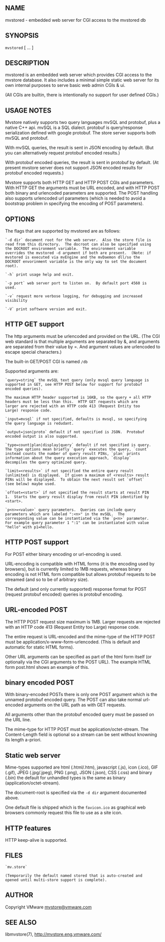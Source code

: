 ## NAME

mvstored - embedded web server for CGI access to the mvstored db

## SYNOPSIS

`mvstored` [ <options>... ]

## DESCRIPTION

mvstored is an embedded web server which provides CGI access to the
mvstore database.  It also includes a minimal simple static web server
for its own internal purposes to serve basic web admin CGIs & ui.

(All CGIs are builtin, there is intentionally no support for user defined
CGIs.)

## USAGE NOTES

Mvstore natively supports two query languages mvSQL and protobuf, plus a
native C++ api.  mvSQL is a SQL dialect.  protobuf is query/response
serialization defined with google protobuf.  The store server supports both
mvSQL and protobuf.

With mvSQL queries, the result is sent in JSON encoding by default.  (But
you can alternatively request protobuf encoded results.)

With protobuf encoded queries, the result is sent in protobuf by
default.  (At present mvstore server does not support JSON encoded
results for protobuf encoded requests.)

Mvstore supports both HTTP GET and HTTP POST CGIs and parameters.  With HTTP
GET the arguments must be URL encoded, and with HTTP POST both binary and
urlencoded parameters are supported.  The POST handling also supports
urlencoded url parameters (which is needed to avoid a bootstrap problem in
specifying the encoding of POST parameters).  

## OPTIONS

The flags that are supported by mvstored are as follows:

    `-d dir` document root for the web server.  Also the store file is
    read from this directory.  The docroot can also be specified using
    the DOCROOT environment variable.  The environment variable
    overrides the mvstored -d argument if both are present.  (Note: if
    mvstored is executed via mvEngine and the mvDaemon dll/so the
    DOCROOT envorinment variable is the only way to set the document
    root).

    `-h` print usage help and exit.

    `-p port` web server port to listen on.  By default port 4560 is
    used.

    `-v` request more verbose logging, for debugging and increased
    visibility

    `-V` print software version and exit.

## HTTP GET support

The http arguments must be urlencoded and provided on the URL.  (The CGI web
standard is that multiple arguments are separated by &, and arguments are
separated from their value by =.  And argument values are urlencoded to
escape special characters.)

The built-in GET/POST CGI is named `/db`

Supported arguments are:

    `query=string` the mvSQL text query (only mvsql query language is
    supported in GET, see HTTP POST below for support for protobuf
    encoded queries).

    The maximum HTTP header supported is 16KB, so the query + all HTTP
    headers must be less than this.  HTTP GET requests which are
    larger are rejected with an HTTP code 413 (Request Entity too
    Large) response code.

    `input=mvsql` if not specified, defaults is mvsql, so specifying
    the query language is redudant.

    `output=json|proto` default if not specified is JSON.  Protobuf
    encoded output is also supported.

    `type=count|plan|display|query` default if not specified is query.
    The type options mean briefly `query` executes the query, `count`
    instead counts the number of query result PINs, `plan` prints
    information about the query execution approach, `display`
    decompiles the query optimized query.

    `limit=<results>` if not specified the entire query result
    (unlimited) is displayed.  If given a maximum of <results> result
    PINs will be displayed.  To obtain the next result set `offset`
    (see below) maybe used.

    `offset=<start>` if not specified the result starts at result PIN
    1.  Starts the query result display from result PIN identified by
    <start>.

    `p<n>=<value>` query parameters.  Queries can include query
    parameters which are labeled ":<n>" in the mvSQL.  The
    corresponding value can be instantiated via the `p<n>` parameter.
    For example query parameter 1 ":1" can be instantiated with value
    "hello" with p1=hello.

## HTTP POST support

For POST either binary encoding or url-encoding is used.

URL-encoding is compatible with HTML forms (it is the encoding used by
browsers), but is currently limited to 1MB requests, whereas binary
encoding is not HTML form compatible but allows protobuf requests to
be streamed (and so to be of arbitrary size).

The default (and only currently supported) response format for
POST (request protobuf encoded) queries is protobuf encoding.

## URL-encoded POST

The HTTP POST request size maximum is 1MB.  Larger requests are rejected
with an HTTP code 413 (Request Entity too Large) response code.

The entire request is URL-encoded and the mime-type of the HTTP POST
must be application/x-www-form-urlencoded.  (This is default and
automatic for static HTML forms).

Other URL arguments can be specified as part of the html form itself
(or optionally via the CGI arguments to the POST URL).  The example
HTML form post.html shows an example of this.

## binary encoded POST

With binary-encoded POSTs there is only one POST argument which is the
unnamed protobuf encoded query.  The POST can also take normal
url-encoded arguments on the URL path as with GET requests.

All arguments other than the protobuf encoded query must be passed on
the URL line.

The mime-type for HTTP POST must be application/octet-stream.  The
Content-Length field is optional so a stream can be sent without knowning
its length a-priori.

## Static web server

Mime-types supported are html (.html/.htm), javascript (.js), icon
(.ico), GIF (.gif), JPEG (.jpg/.jpeg), PNG (.png), JSON (.json), CSS
(.css) and binary (.bin) the default for unhandled types is the same
as binary (application/octet-stream).

The document-root is specified via the `-d dir` argument documented above.

One default file is shipped which is the `favicon.ico` as graphical web
browsers commonly request this file to use as a site icon.

## HTTP features

HTTP keep-alive is supported.

## FILES

    `mv.store`

    (Temporarily the default named stored that is auto-created and
    opened until multi-store support is complete).

## AUTHOR

Copyright VMware <mvstore@vmware.com>

## SEE ALSO

libmvstore(7), http://mvstore.eng.vmware.com/
